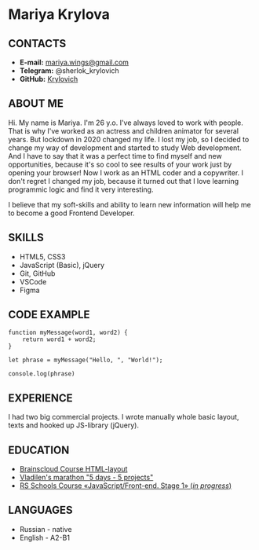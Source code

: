 # Mariya Krylova

## CONTACTS
* __E-mail:__ mariya.wings@gmail.com
* __Telegram:__ @sherlok_krylovich
* __GitHub:__ [Krylovich](https://github.com/Krylovich)
## ABOUT ME

Hi. My name is Mariya. I'm 26 y.o.
I've always loved to work with people. That is why I've worked as an actress and children animator for several years. But lockdown in 2020 changed my life. I lost my job, so I decided to change my way of development and started to study Web development. And I have to say that it was a perfect time to find myself and new opportunities, because it's so cool to see results of your work just by opening your browser!
Now I work as an HTML coder and a copywriter. I don't regret I changed my job, because it turned out that I love learning programmic logic and find it very interesting.

I believe that my soft-skills and ability to learn new information will help me to become a good Frontend Developer. 
## SKILLS
* HTML5, CSS3
* JavaScript (Basic), jQuery
* Git, GitHub
* VSCode
* Figma
## CODE EXAMPLE
```
function myMessage(word1, word2) {
    return word1 + word2;
}
    
let phrase = myMessage("Hello, ", "World!");
    
console.log(phrase)
```
## EXPERIENCE 
I had two big commercial projects. I wrote manually whole basic layout, texts and hooked up JS-library (jQuery).
## EDUCATION 
* [Brainscloud Course HTML-layout](https://brainscloud.ru/courses)
* [Vladilen's marathon "5 days - 5 projects"](https://vladilen.ru/excel)
* [RS Schools Course «JavaScript/Front-end. Stage 1» (*in progress*)](https://rs.school/)

## LANGUAGES 
* Russian - native
* English - A2-B1









